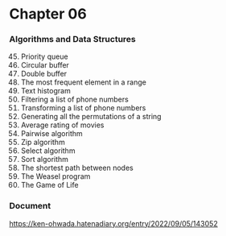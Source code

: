 Chapter 06 
===============

### Algorithms and Data Structures  

45. Priority queue  
46. Circular buffer  
47. Double buffer  
48. The most frequent element in a range  
49. Text histogram  
50. Filtering a list of phone numbers  
51. Transforming a list of phone numbers  
52. Generating all the permutations of a string  
53. Average rating of movies  
54. Pairwise algorithm  
55. Zip algorithm  
56. Select algorithm  
57. Sort algorithm  
58. The shortest path between nodes  
59. The Weasel program  
60. The Game of Life  

### Document
https://ken-ohwada.hatenadiary.org/entry/2022/09/05/143052

